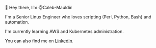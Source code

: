 👋 Hey there, I’m @Caleb-Mauldin

I'm a Senior Linux Engineer who loves scripting (Perl, Python, Bash) and automation. 

I'm currently learning AWS and Kubernetes administration. 

You can also find me on [LinkedIn](https://www.linkedin.com/in/calebmauldin/). 

<!---
Caleb-Mauldin/Caleb-Mauldin is a ✨ special ✨ repository because its `README.md` (this file) appears on your GitHub profile.
You can click the Preview link to take a look at your changes.
--->
